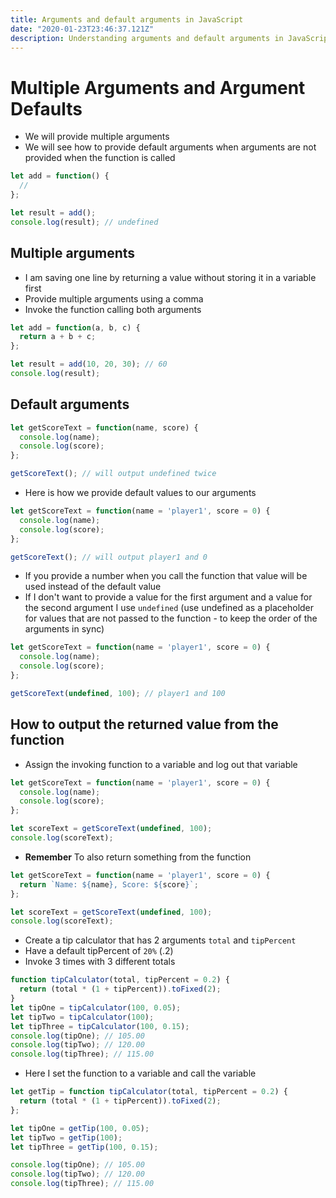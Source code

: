 ```yaml
---
title: Arguments and default arguments in JavaScript
date: "2020-01-23T23:46:37.121Z"
description: Understanding arguments and default arguments in JavaScript
---
```


# Multiple Arguments and Argument Defaults
* We will provide multiple arguments
* We will see how to provide default arguments when arguments are not provided when the function is called

```javascript
let add = function() {
  //
};

let result = add();
console.log(result); // undefined
```

## Multiple arguments
* I am saving one line by returning a value without storing it in a variable first
* Provide multiple arguments using a comma
* Invoke the function calling both arguments

```javascript
let add = function(a, b, c) {
  return a + b + c;
};

let result = add(10, 20, 30); // 60
console.log(result);
```

## Default arguments
```javascript
let getScoreText = function(name, score) {
  console.log(name);
  console.log(score);
};

getScoreText(); // will output undefined twice
```

* Here is how we provide default values to our arguments

```javascript
let getScoreText = function(name = 'player1', score = 0) {
  console.log(name);
  console.log(score);
};

getScoreText(); // will output player1 and 0
```

* If you provide a number when you call the function that value will be used instead of the default value
* If I don't want to provide a value for the first argument and a value for the second argument I use `undefined` (use undefined as a placeholder for values that are not passed to the function - to keep the order of the arguments in sync)

```javascript
let getScoreText = function(name = 'player1', score = 0) {
  console.log(name);
  console.log(score);
};

getScoreText(undefined, 100); // player1 and 100
```

## How to output the returned value from the function
* Assign the invoking function to a variable and log out that variable

```javascript
let getScoreText = function(name = 'player1', score = 0) {
  console.log(name);
  console.log(score);
};

let scoreText = getScoreText(undefined, 100);
console.log(scoreText);
```

* **Remember** To also return something from the function
```javascript
let getScoreText = function(name = 'player1', score = 0) {
  return `Name: ${name}, Score: ${score}`;
};

let scoreText = getScoreText(undefined, 100);
console.log(scoreText);
```

* Create a tip calculator that has 2 arguments `total` and `tipPercent`
* Have a default tipPercent of `20%` (.2)
* Invoke 3 times with 3 different totals

```javascript
function tipCalculator(total, tipPercent = 0.2) {
  return (total * (1 + tipPercent)).toFixed(2);
}
let tipOne = tipCalculator(100, 0.05);
let tipTwo = tipCalculator(100);
let tipThree = tipCalculator(100, 0.15);
console.log(tipOne); // 105.00
console.log(tipTwo); // 120.00
console.log(tipThree); // 115.00
```

* Here I set the function to a variable and call the variable

```javascript
let getTip = function tipCalculator(total, tipPercent = 0.2) {
  return (total * (1 + tipPercent)).toFixed(2);
};

let tipOne = getTip(100, 0.05);
let tipTwo = getTip(100);
let tipThree = getTip(100, 0.15);

console.log(tipOne); // 105.00
console.log(tipTwo); // 120.00
console.log(tipThree); // 115.00
```

